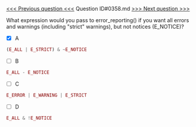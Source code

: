 [<<< Previous question <<<](0357.md)  Question ID#0358.md  [>>> Next question >>>](0359.md) 

What expression would you pass to error_reporting() if you want all errors and warnings (including "strict" warnings), but not notices (E_NOTICE)?



- [x] A
```php
(E_ALL | E_STRICT) & ~E_NOTICE
```

- [ ] B
```php
E_ALL - E_NOTICE
```

- [ ] C
```php
E_ERROR | E_WARNING | E_STRICT
```

- [ ] D
```php
E_ALL & !E_NOTICE
```

